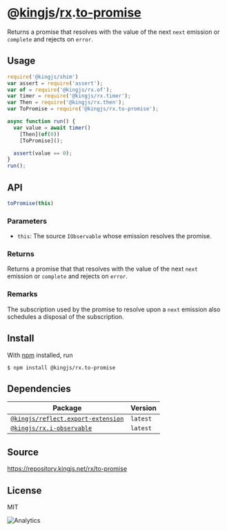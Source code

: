 # @[kingjs][@kingjs]/[rx][ns0].[to-promise][ns1]
Returns a promise that resolves with the value of the next `next` emission or `complete` and rejects on `error`.
## Usage
```js
require('@kingjs/shim')
var assert = require('assert');
var of = require('@kingjs/rx.of');
var timer = require('@kingjs/rx.timer');
var Then = require('@kingjs/rx.then');
var ToPromise = require('@kingjs/rx.to-promise');

async function run() {
  var value = await timer()
    [Then](of(0))
    [ToPromise]();

  assert(value == 0);
}
run();
```

## API
```ts
toPromise(this)
```

### Parameters
- `this`: The source `IObservable` whose emission resolves the promise.
### Returns
Returns a promise that that resolves with the value of the next `next` emission or `complete` and rejects on `error`.
### Remarks
The subscription used by the promise to resolve upon a `next` emission also schedules a disposal of the subscription.

## Install
With [npm](https://npmjs.org/) installed, run
```
$ npm install @kingjs/rx.to-promise
```
## Dependencies
|Package|Version|
|---|---|
|[`@kingjs/reflect.export-extension`](https://www.npmjs.com/package/@kingjs/reflect.export-extension)|`latest`|
|[`@kingjs/rx.i-observable`](https://www.npmjs.com/package/@kingjs/rx.i-observable)|`latest`|
## Source
https://repository.kingjs.net/rx/to-promise
## License
MIT

![Analytics](https://analytics.kingjs.net/rx/to-promise)

[@kingjs]: https://www.npmjs.com/package/kingjs
[ns0]: https://www.npmjs.com/package/@kingjs/rx
[ns1]: https://www.npmjs.com/package/@kingjs/rx.to-promise
